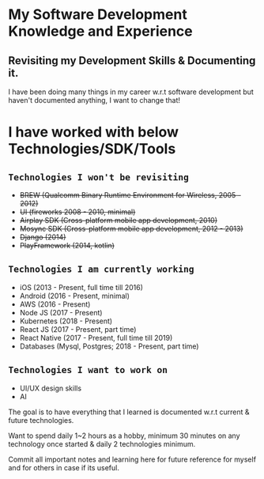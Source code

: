 # My Software Development Knowledge and Experience

## Revisiting my Development Skills &amp; Documenting it.  

I have been doing many things in my career w.r.t software development but haven't documented anything, I want to change that!

# I have worked with below Technologies/SDK/Tools

## `Technologies I won't be revisiting`
- ~~BREW (Qualcomm Binary Runtime Environment for Wireless, 2005 - 2012)~~
- ~~UI (fireworks 2008 - 2010, minimal)~~
- ~~Airplay SDK (Cross-platform mobile app development, 2010)~~
- ~~Mosync SDK (Cross-platform mobile app development, 2012 - 2013)~~
- ~~Django (2014)~~
- ~~PlayFramework (2014, kotlin)~~

## `Technologies I am currently working`
- iOS (2013 - Present, full time till 2016)
- Android (2016 - Present, minimal)
- AWS (2016 - Present)
- Node JS (2017 - Present)
- Kubernetes (2018 - Present)
- React JS (2017 - Present, part time)
- React Native (2017 - Present, full time till 2019)
- Databases (Mysql, Postgres; 2018 - Present, part time)

## `Technologies I want to work on`
- UI/UX design skills
- AI

The goal is to have everything that I learned is documented w.r.t current & future technologies.

Want to spend daily 1~2 hours as a hobby, minimum 30 minutes on any technology once started & daily 2 technologies minimum.

Commit all important notes and learning here for future reference for myself and for others in case if its useful.
